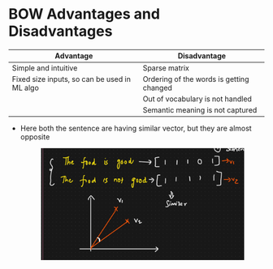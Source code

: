 # BOW Advantages and Disadvantages



| Advantage                                    | Disadvantage                             |
| -------------------------------------------- | ---------------------------------------- |
| Simple and intuitive                         | Sparse matrix                            |
| Fixed size inputs, so can be used in ML algo | Ordering of the words is getting changed |
|                                              | Out of vocabulary is not handled         |
|                                              | Semantic meaning is not captured         |

*   Here both the sentence are having similar vector, but they are almost opposite

    <figure><img src="../../.gitbook/assets/image (107).png" alt=""><figcaption></figcaption></figure>
